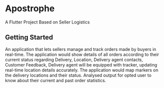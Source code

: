 # Apostrophe

A Flutter Project Based on Seller Logistics 

## Getting Started
An application that lets sellers manage and track orders made by buyers in real-time. 
The application would show details of all orders according to their current status regarding 
Delivery, 
Location, 
Delivery agent contacts, 
Customer Feedback, 
Delivery agent will be equipped with tracker, updating real-time location details accurately.
The application would map markers on the delivery locations and their status.
Analysed output for opted user to know about their current and past order statistics.



